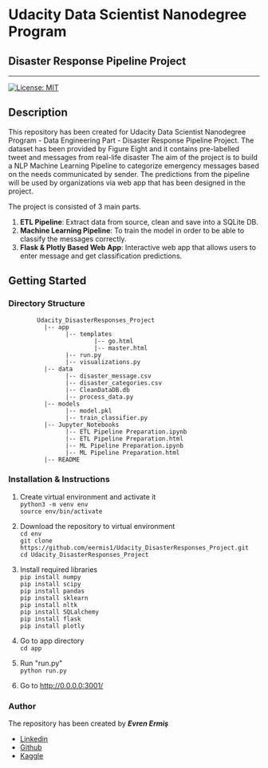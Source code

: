 # Udacity Data Scientist Nanodegree Program 
## Disaster Response Pipeline Project
***

[![License: MIT](https://img.shields.io/badge/License-MIT-yellow.svg)](https://opensource.org/licenses/MIT)

## Description

This repository has been created for Udacity Data Scientist Nanodegree Program - Data Engineering Part - Disaster Response Pipeline Project.
The dataset has been provided by Figure Eight and it contains pre-labelled tweet and messages from real-life disaster 
The aim of the project is to build a NLP Machine Learning Pipeline to categorize emergency messages based on the needs communicated by sender.
The predictions from the pipeline will be used by organizations via web app that has been designed in the project.

The project is consisted of 3 main parts.

1. **ETL Pipeline**: Extract data from source, clean and save into a SQLite DB.
2. **Machine Learning Pipeline**: To train the model in order to be able to classify the messages correctly.
3. **Flask & Plotly Based Web App**: Interactive web app that allows users to enter message and get classification predictions.

## Getting Started

### Directory Structure
~~~~~~~
        Udacity_DisasterResponses_Project
          |-- app
                |-- templates
                        |-- go.html
                        |-- master.html
                |-- run.py
                |-- visualizations.py                
          |-- data
                |-- disaster_message.csv
                |-- disaster_categories.csv
                |-- CleanDataDB.db
                |-- process_data.py
          |-- models
                |-- model.pkl
                |-- train_classifier.py
          |-- Jupyter_Notebooks
                |-- ETL Pipeline Preparation.ipynb
                |-- ETL Pipeline Preparation.html
                |-- ML Pipeline Preparation.ipynb
                |-- ML Pipeline Preparation.html                
          |-- README
~~~~~~~

### Installation & Instructions

1. Create virtual environment and activate it <br>
   `python3 -m venv env` <br>
   `source env/bin/activate` <br>

2. Download the repository to virtual environment <br>
   `cd env` <br>
   `git clone https://github.com/eermis1/Udacity_DisasterResponses_Project.git` <br>
   `cd Udacity_DisasterResponses_Project` <br>

3. Install required libraries <br>
   `pip install numpy`<br>
   `pip install scipy` <br>
   `pip install pandas` <br>
   `pip install sklearn` <br>
   `pip install nltk` <br>
   `pip install SQLalchemy` <br>
   `pip install flask` <br>
   `pip install plotly` <br>
   
4. Go to app directory <br>
   `cd app`
   
5. Run "run.py" <br>
   `python run.py` <br>

6. Go to http://0.0.0.0:3001/ <br>


### Author

The repository has been created by ***Evren Ermiş*** <br>

- [Linkedin](www.linkedin.com/in/evrenermis92)
- [Github](https://github.com/eermis1)
- [Kaggle](https://www.kaggle.com/evrenermis/)
